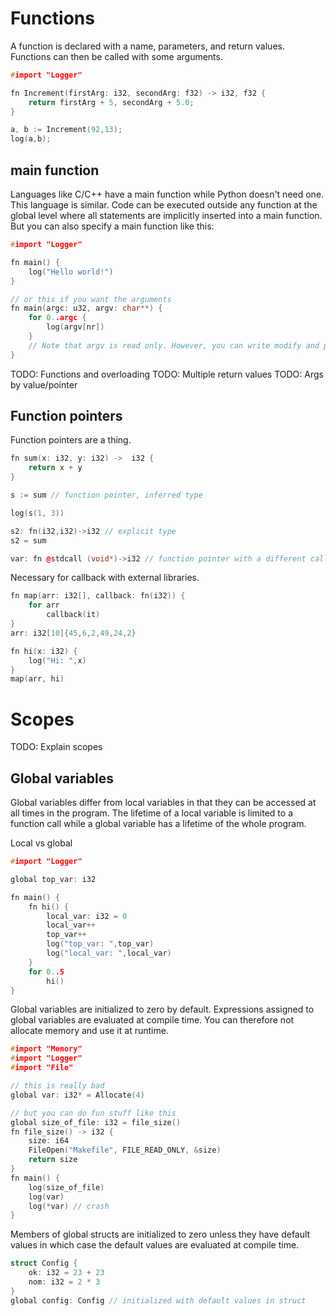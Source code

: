 # Functions

A function is declared with a name, parameters, and return values. Functions can then be called with some arguments.
```c++
#import "Logger"

fn Increment(firstArg: i32, secondArg: f32) -> i32, f32 {
    return firstArg + 5, secondArg + 5.0;   
}

a, b := Increment(92,13);
log(a,b);
```

## main function
Languages like C/C++ have a main function while Python doesn't need one. This language is similar. Code can be executed outside any function at the global level where all statements are implicitly inserted into a main function. But you can also specify a main function like this:
```c++
#import "Logger"

fn main() {
    log("Hello world!")
}

// or this if you want the arguments
fn main(argc: u32, argv: char**) {
    for 0..argc {
        log(argv[nr])
    }
    // Note that argv is read only. However, you can write modify and produce unexpected behaviour.
}
```

TODO: Functions and overloading
TODO: Multiple return values
TODO: Args by value/pointer

## Function pointers
Function pointers are a thing.
```c++
fn sum(x: i32, y: i32) ->  i32 {
    return x + y
}

s := sum // function pointer, inferred type

log(s(1, 3))

s2: fn(i32,i32)->i32 // explicit type
s2 = sum

var: fn @stdcall (void*)->i32 // function pointer with a different calling convention
```
Necessary for callback with external libraries.
```c++
fn map(arr: i32[], callback: fn(i32)) {
    for arr
        callback(it)
}
arr: i32[10]{45,6,2,49,24,2}

fn hi(x: i32) {
    log("Hi: ",x)
}
map(arr, hi)

```

# Scopes
TODO: Explain scopes

## Global variables
Global variables differ from local variables in that they can be accessed at all times in the program. The lifetime of a local variable is limited to a function call while a global variable has a lifetime of the whole program.

Local vs global
```c++
#import "Logger"

global top_var: i32

fn main() {
    fn hi() {
        local_var: i32 = 0
        local_var++
        top_var++
        log("top_var: ",top_var)
        log("local_var: ",local_var)
    }
    for 0..5
        hi()
}
```

Global variables are initialized to zero by default. Expressions assigned to global variables are evaluated at compile time. You can therefore not allocate memory and use it at runtime.

```c++
#import "Memory"
#import "Logger"
#import "File"

// this is really bad
global var: i32* = Allocate(4)

// but you can do fun stuff like this
global size_of_file: i32 = file_size()
fn file_size() -> i32 {
    size: i64
    FileOpen("Makefile", FILE_READ_ONLY, &size)
    return size
}
fn main() {
    log(size_of_file)
    log(var)
    log(*var) // crash
}
```

<!-- Sometimes you may want uninitialized global memory. You rarely do and the compiler will initialize the global data section to zero no matter what before globals are evaluated during compilation. However, thereif you have many global structs you can speed up the compiler by not performing unecessary compile time evaluations (compiler should be smart enough to not do unnecessary computations thouh).
```
global hi: Slice<char> = ---
``` -->

Members of global structs are initialized to zero unless they have default values in which case the default values are evaluated at compile time.
```c++
struct Config {
    ok: i32 = 23 + 23
    nom: i32 = 2 * 3
}
global config: Config // initialized with default values in struct
```